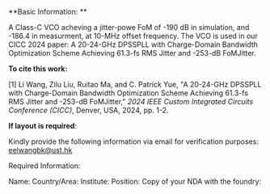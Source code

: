 **Basic Information: **

  A Class-C VCO acheving a jitter-powe FoM of -190 dB in simulation, and -186.4 in measurment, at 10-MHz offset frequency.
  The VCO is used in our CICC 2024 paper: A 20-24-GHz DPSSPLL with Charge-Domain Bandwidth Optimization Scheme Achieving 61.3-fs RMS Jitter and -253-dB FoMJitter.

**To cite this work:**

[1] Li Wang, Zilu Liu, Ruitao Ma, and C. Patrick Yue, "A 20-24-GHz DPSSPLL with Charge-Domain Bandwidth Optimization Scheme Achieving 61.3-fs RMS Jitter and -253-dB FoMJitter," _2024 IEEE Custom Integrated Circuits Conference (CICC)_, Denver, USA, 2024, pp. 1-2.

**If layout is required**:

Kindly provide the following information via email for verification purposes: eelwangbk@ust.hk

Required Information:

  Name: Country/Area: Institute: Position: Copy of your NDA with the foundry:

